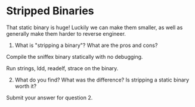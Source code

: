 # Stripped Binaries
That static binary is huge!  Luckily we can make them smaller, as well as generally make them harder to reverse engineer. 

1. What is "stripping a binary"? What are the pros and cons?

Compile the sniffex binary statically with no debugging. 

Run strings, ldd, readelf, strace on the binary.

2. What do you find? What was the difference? Is stripping a static binary worth it?

Submit your answer for question 2.

